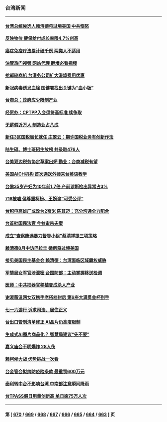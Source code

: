 ### 台湾新闻
---
#### [台湾总统候选人赖清德将过境美国 中共恼怒](../../pages/ncid1349361/n14036295.md?07180045) 
#### [反映物价 健保给付成长率限4.7%创高](../../pages/ncid1349361/n14036198.md?07180045) 
#### [癌症免疫疗法累计破千例 两类人不适用](../../pages/ncid1349361/n14036201.md?07180045) 
#### [油管热门视频 网站代理 翻墙必看视频](http://138.2.39.72:81/youtube.html?epic-marker?07180045)
#### [抢邮轮商机 台港务公司扩大港埠费用优惠](../../pages/ncid1349361/n14036247.md?07180045) 
#### [新冠病毒诱发血栓 国健署找出关键为“血小板”](../../pages/ncid1349361/n14036202.md?07180045) 
#### [台商总：政府应少限制产业](../../pages/ncid1349361/n14036199.md?07180045) 
#### [经贸办：CPTPP入会须符高标准 续争取](../../pages/ncid1349361/n14036205.md?07180045) 
#### [无薪假近万人 制造业占八成](../../pages/ncid1349361/n14036207.md?07180045) 
#### [新任3区国税局长就任 庄翠云：期许国税业务有创新作法](../../pages/ncid1349361/n14036208.md?07180045) 
#### [陆生硕、博士班招生放榜 共录取476人](../../pages/ncid1349361/n14036210.md?07180045) 
#### [台美双边税务协定草案出炉 勤业：台商减税有望](../../pages/ncid1349361/n14036216.md?07180045) 
#### [美国AICH机构 首次选送外师来台英语教学](../../pages/ncid1349361/n14036217.md?07180045) 
#### [台逾35岁产妇为10年前1.7倍 产前诊断检出异常占3%](../../pages/ncid1349361/n14036212.md?07180045) 
#### [716被嘘 侯尊重柯粉、王婉谕“可受公评”](../../pages/ncid1349361/n14036166.md?07180045) 
#### [台积电高雄厂或改为2奈米 陈其迈：充分沟通全力配合](../../pages/ncid1349361/n14036220.md?07180045) 
#### [台首批国民法官 今参审杀夫案](../../pages/ncid1349361/n14036169.md?07180045) 
#### [成立“查察贿选暴力督导小组”蔡清祥提三项策略](../../pages/ncid1349361/n14036170.md?07180045) 
#### [赖清德8月中访巴拉圭 循例将过境美国](../../pages/ncid1349361/n14036127.md?07180045) 
#### [接见美国民主基金会 赖清德：台湾面临区域霸权威胁](../../pages/ncid1349361/n14036132.md?07180045) 
#### [军情局女军官涉泄密 台国防部：主动掌握移送检调](../../pages/ncid1349361/n14036129.md?07180045) 
#### [医师：中共把器官移植变成杀人产业](../../pages/ncid1349361/n14035586.md?07180045) 
#### [谢淑薇温网女双携手老搭档封后 第6座大满贯金杯到手](../../pages/ncid1349361/n14035831.md?07180045) 
#### [七一六游行 诉求司法、居住正义](../../pages/ncid1349361/n14035375.md?07180045) 
#### [台出口管制清单修正 AI晶片仍高度限制](../../pages/ncid1349361/n14035421.md?07180045) 
#### [生成式AI图片商品化？ 智慧局建议“先不要”](../../pages/ncid1349361/n14035422.md?07180045) 
#### [嘉义庙会不明爆炸 28人伤](../../pages/ncid1349361/n14035427.md?07180045) 
#### [赖柯侯大战 优势挑战一次看](../../pages/ncid1349361/n14035444.md?07180045) 
#### [台金管会拟纳防疫险条款 最重罚600万元](../../pages/ncid1349361/n14035426.md?07180045) 
#### [泰利转中台不影响台湾 中南部注意瞬间降雨](../../pages/ncid1349361/n14035432.md?07180045) 
#### [台TPASS假日用量创新高 单日逾75万人次](../../pages/ncid1349361/n14035430.md?07180045) 

---
#### 第 [ [670](./670.md?07180045) / [669](./669.md?07180045) / [668](./668.md?07180045) / [667](./667.md?07180045) / [666](./666.md?07180045) / [665](./665.md?07180045) / [664](./664.md?07180045) / [663](./663.md?07180045) ] 页
